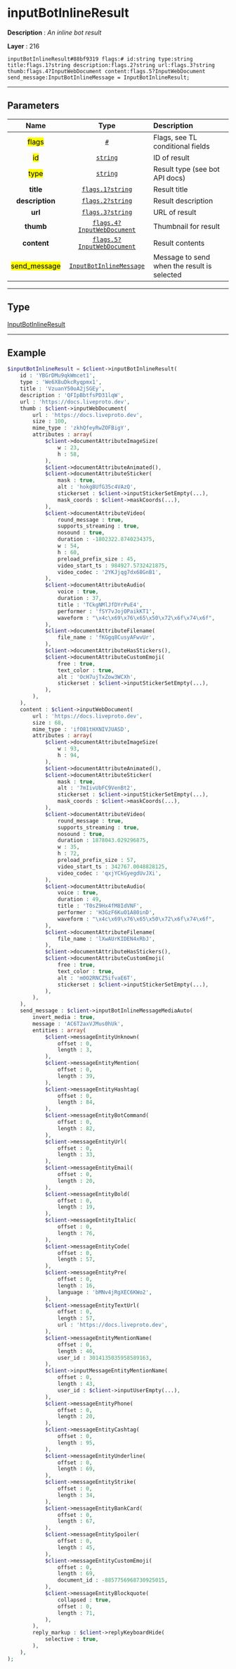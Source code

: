 # inputBotInlineResult

**Description** : *An inline bot result*

**Layer** : 216

```tl
inputBotInlineResult#88bf9319 flags:# id:string type:string title:flags.1?string description:flags.2?string url:flags.3?string thumb:flags.4?InputWebDocument content:flags.5?InputWebDocument send_message:InputBotInlineMessage = InputBotInlineResult;
```

---

## Parameters

| Name | Type | Description |
| :---: | :---: | :--- |
| <mark>flags</mark> | [`#`](type/#) | Flags, see TL conditional fields |
| <mark>id</mark> | [`string`](type/string) | ID of result |
| <mark>type</mark> | [`string`](type/string) | Result type (see bot API docs) |
| **title** | [`flags.1?string`](type/string) | Result title |
| **description** | [`flags.2?string`](type/string) | Result description |
| **url** | [`flags.3?string`](type/string) | URL of result |
| **thumb** | [`flags.4?InputWebDocument`](type/InputWebDocument) | Thumbnail for result |
| **content** | [`flags.5?InputWebDocument`](type/InputWebDocument) | Result contents |
| <mark>send_message</mark> | [`InputBotInlineMessage`](type/InputBotInlineMessage) | Message to send when the result is selected |

---

## Type

[InputBotInlineResult](type/InputBotInlineResult)

---

## Example

```php
$inputBotInlineResult = $client->inputBotInlineResult(
	id : 'YBGrDMu9qkWmcet1',
	type : 'We6X8uDkcRyqpmx1',
	title : 'VzuanY50oA2jSGEy',
	description : 'QFIpBbtfsPD31lqW',
	url : 'https://docs.liveproto.dev',
	thumb : $client->inputWebDocument(
		url : 'https://docs.liveproto.dev',
		size : 100,
		mime_type : 'zkhQfeyRwZOFBigY',
		attributes : array(
			$client->documentAttributeImageSize(
				w : 23,
				h : 58,
			),
			$client->documentAttributeAnimated(),
			$client->documentAttributeSticker(
				mask : true,
				alt : 'hokg8UfG35c4VAzQ',
				stickerset : $client->inputStickerSetEmpty(...),
				mask_coords : $client->maskCoords(...),
			),
			$client->documentAttributeVideo(
				round_message : true,
				supports_streaming : true,
				nosound : true,
				duration : -1802322.8740234375,
				w : 54,
				h : 60,
				preload_prefix_size : 45,
				video_start_ts : 984927.5732421875,
				video_codec : '2YKJjqg7dx68GnB1',
			),
			$client->documentAttributeAudio(
				voice : true,
				duration : 37,
				title : 'TCkgNMlJfDYrPuE4',
				performer : 'fSY7vJojOPaikKT1',
				waveform : "\x4c\x69\x76\x65\x50\x72\x6f\x74\x6f",
			),
			$client->documentAttributeFilename(
				file_name : 'fKGgq8CusyAFwvUr',
			),
			$client->documentAttributeHasStickers(),
			$client->documentAttributeCustomEmoji(
				free : true,
				text_color : true,
				alt : 'OcH7ujTxZow3WCXh',
				stickerset : $client->inputStickerSetEmpty(...),
			),
		),
	),
	content : $client->inputWebDocument(
		url : 'https://docs.liveproto.dev',
		size : 68,
		mime_type : 'ifO81tHXNIVJUASD',
		attributes : array(
			$client->documentAttributeImageSize(
				w : 93,
				h : 94,
			),
			$client->documentAttributeAnimated(),
			$client->documentAttributeSticker(
				mask : true,
				alt : '7mIivUbFC9VenBt2',
				stickerset : $client->inputStickerSetEmpty(...),
				mask_coords : $client->maskCoords(...),
			),
			$client->documentAttributeVideo(
				round_message : true,
				supports_streaming : true,
				nosound : true,
				duration : 1878043.029296875,
				w : 35,
				h : 72,
				preload_prefix_size : 57,
				video_start_ts : 342767.0048828125,
				video_codec : 'qxjYCkGyegdUvJXi',
			),
			$client->documentAttributeAudio(
				voice : true,
				duration : 49,
				title : 'T0sZ9Hx4fM8IdVNF',
				performer : 'H3GzF6KuO1A80inD',
				waveform : "\x4c\x69\x76\x65\x50\x72\x6f\x74\x6f",
			),
			$client->documentAttributeFilename(
				file_name : 'lXwAUrKIDEN4xRbJ',
			),
			$client->documentAttributeHasStickers(),
			$client->documentAttributeCustomEmoji(
				free : true,
				text_color : true,
				alt : 'm0O2RNCZ5ifvaE6T',
				stickerset : $client->inputStickerSetEmpty(...),
			),
		),
	),
	send_message : $client->inputBotInlineMessageMediaAuto(
		invert_media : true,
		message : 'AC6T2axVJMus0hUk',
		entities : array(
			$client->messageEntityUnknown(
				offset : 0,
				length : 3,
			),
			$client->messageEntityMention(
				offset : 0,
				length : 39,
			),
			$client->messageEntityHashtag(
				offset : 0,
				length : 84,
			),
			$client->messageEntityBotCommand(
				offset : 0,
				length : 82,
			),
			$client->messageEntityUrl(
				offset : 0,
				length : 33,
			),
			$client->messageEntityEmail(
				offset : 0,
				length : 20,
			),
			$client->messageEntityBold(
				offset : 0,
				length : 19,
			),
			$client->messageEntityItalic(
				offset : 0,
				length : 76,
			),
			$client->messageEntityCode(
				offset : 0,
				length : 57,
			),
			$client->messageEntityPre(
				offset : 0,
				length : 16,
				language : 'bMNv4jRgXEC6KWo2',
			),
			$client->messageEntityTextUrl(
				offset : 0,
				length : 57,
				url : 'https://docs.liveproto.dev',
			),
			$client->messageEntityMentionName(
				offset : 0,
				length : 40,
				user_id : 3014135035958589163,
			),
			$client->inputMessageEntityMentionName(
				offset : 0,
				length : 43,
				user_id : $client->inputUserEmpty(...),
			),
			$client->messageEntityPhone(
				offset : 0,
				length : 20,
			),
			$client->messageEntityCashtag(
				offset : 0,
				length : 95,
			),
			$client->messageEntityUnderline(
				offset : 0,
				length : 69,
			),
			$client->messageEntityStrike(
				offset : 0,
				length : 34,
			),
			$client->messageEntityBankCard(
				offset : 0,
				length : 67,
			),
			$client->messageEntitySpoiler(
				offset : 0,
				length : 45,
			),
			$client->messageEntityCustomEmoji(
				offset : 0,
				length : 69,
				document_id : -8857756968730925015,
			),
			$client->messageEntityBlockquote(
				collapsed : true,
				offset : 0,
				length : 71,
			),
		),
		reply_markup : $client->replyKeyboardHide(
			selective : true,
		),
	),
);
```